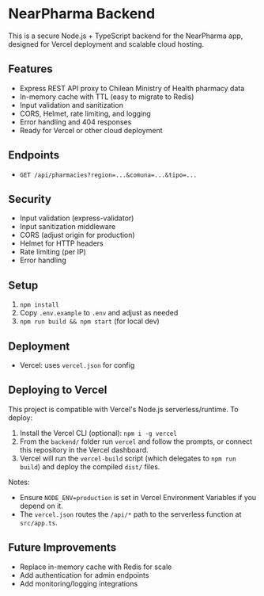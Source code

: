 # NearPharma Backend

This is a secure Node.js + TypeScript backend for the NearPharma app, designed for Vercel deployment and scalable cloud hosting.

## Features
- Express REST API proxy to Chilean Ministry of Health pharmacy data
- In-memory cache with TTL (easy to migrate to Redis)
- Input validation and sanitization
- CORS, Helmet, rate limiting, and logging
- Error handling and 404 responses
- Ready for Vercel or other cloud deployment

## Endpoints
- `GET /api/pharmacies?region=...&comuna=...&tipo=...`

## Security
- Input validation (express-validator)
- Input sanitization middleware
- CORS (adjust origin for production)
- Helmet for HTTP headers
- Rate limiting (per IP)
- Error handling

## Setup
1. `npm install`
2. Copy `.env.example` to `.env` and adjust as needed
3. `npm run build && npm start` (for local dev)

## Deployment
- Vercel: uses `vercel.json` for config

## Deploying to Vercel

This project is compatible with Vercel's Node.js serverless/runtime. To deploy:

1. Install the Vercel CLI (optional): `npm i -g vercel`
2. From the `backend/` folder run `vercel` and follow the prompts, or connect this repository in the Vercel dashboard.
3. Vercel will run the `vercel-build` script (which delegates to `npm run build`) and deploy the compiled `dist/` files.

Notes:
- Ensure `NODE_ENV=production` is set in Vercel Environment Variables if you depend on it.
- The `vercel.json` routes the `/api/*` path to the serverless function at `src/app.ts`.

## Future Improvements
- Replace in-memory cache with Redis for scale
- Add authentication for admin endpoints
- Add monitoring/logging integrations
